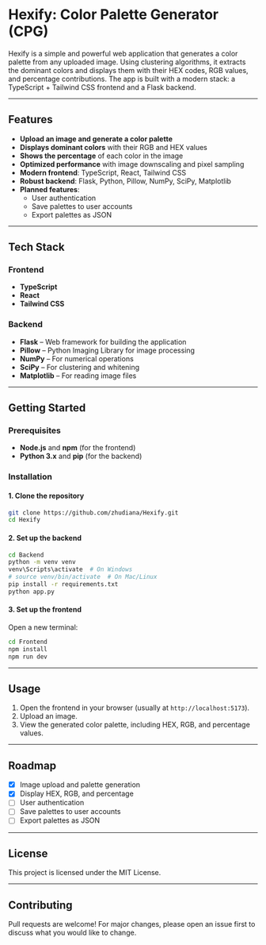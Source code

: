 # Hexify: Color Palette Generator (CPG)

Hexify is a simple and powerful web application that generates a color palette from any uploaded image. Using clustering algorithms, it extracts the dominant colors and displays them with their HEX codes, RGB values, and percentage contributions. The app is built with a modern stack: a TypeScript + Tailwind CSS frontend and a Flask backend.

---

## Features

- **Upload an image and generate a color palette**
- **Displays dominant colors** with their RGB and HEX values
- **Shows the percentage** of each color in the image
- **Optimized performance** with image downscaling and pixel sampling
- **Modern frontend**: TypeScript, React, Tailwind CSS
- **Robust backend**: Flask, Python, Pillow, NumPy, SciPy, Matplotlib
- **Planned features**:  
  - User authentication  
  - Save palettes to user accounts  
  - Export palettes as JSON

---

## Tech Stack

### Frontend
- **TypeScript**
- **React**
- **Tailwind CSS**

### Backend
- **Flask** – Web framework for building the application
- **Pillow** – Python Imaging Library for image processing
- **NumPy** – For numerical operations
- **SciPy** – For clustering and whitening
- **Matplotlib** – For reading image files

---

## Getting Started

### Prerequisites

- **Node.js** and **npm** (for the frontend)
- **Python 3.x** and **pip** (for the backend)

### Installation

#### 1. Clone the repository
```bash
git clone https://github.com/zhudiana/Hexify.git
cd Hexify
```

#### 2. Set up the backend
```bash
cd Backend
python -m venv venv
venv\Scripts\activate  # On Windows
# source venv/bin/activate  # On Mac/Linux
pip install -r requirements.txt
python app.py
```

#### 3. Set up the frontend
Open a new terminal:
```bash
cd Frontend
npm install
npm run dev
```

---

## Usage

1. Open the frontend in your browser (usually at `http://localhost:5173`).
2. Upload an image.
3. View the generated color palette, including HEX, RGB, and percentage values.

---

## Roadmap

- [x] Image upload and palette generation
- [x] Display HEX, RGB, and percentage
- [ ] User authentication
- [ ] Save palettes to user accounts
- [ ] Export palettes as JSON

---

## License

This project is licensed under the MIT License.

---

## Contributing

Pull requests are welcome! For major changes, please open an issue first to discuss what you would like to change.
